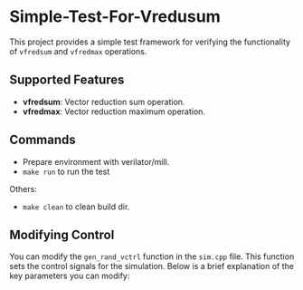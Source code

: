 # Simple-Test-For-Vredusum

This project provides a simple test framework for verifying the functionality of `vfredsum` and `vfredmax` operations.

## Supported Features

- **vfredsum**: Vector reduction sum operation.
- **vfredmax**: Vector reduction maximum operation.

## Commands

* Prepare environment with verilator/mill.
* `make run` to run the test

Others:

* `make clean` to clean build dir.

## Modifying Control

You can modify the `gen_rand_vctrl` function in the `sim.cpp` file. This function sets the control signals for the simulation. Below is a brief explanation of the key parameters you can modify:

